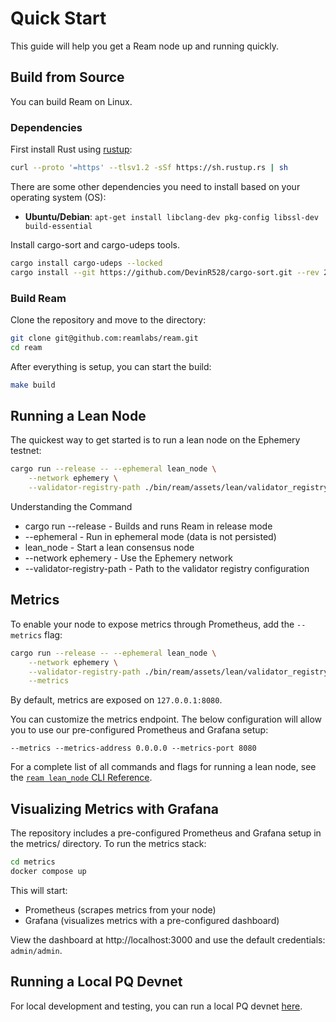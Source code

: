 # Quick Start

This guide will help you get a Ream node up and running quickly.

## Build from Source

You can build Ream on Linux.

### Dependencies

First install Rust using <a href="https://rustup.rs/">rustup</a>:

```bash
curl --proto '=https' --tlsv1.2 -sSf https://sh.rustup.rs | sh
```

There are some other dependencies you need to install based on your operating system (OS):

- **Ubuntu/Debian**: `apt-get install libclang-dev pkg-config libssl-dev build-essential`

Install cargo-sort and cargo-udeps tools.

```bash
cargo install cargo-udeps --locked
cargo install --git https://github.com/DevinR528/cargo-sort.git --rev 25a60ad860ce7cd0055abf4b69c18285cb07ab41 cargo-sort
```

### Build Ream

Clone the repository and move to the directory:

```bash
git clone git@github.com:reamlabs/ream.git
cd ream
```

After everything is setup, you can start the build:

```bash
make build
```

## Running a Lean Node

The quickest way to get started is to run a lean node on the Ephemery testnet:

```bash
cargo run --release -- --ephemeral lean_node \
    --network ephemery \
    --validator-registry-path ./bin/ream/assets/lean/validator_registry.yml
```

Understanding the Command

- cargo run --release - Builds and runs Ream in release mode
- --ephemeral - Run in ephemeral mode (data is not persisted)
- lean_node - Start a lean consensus node
- --network ephemery - Use the Ephemery network
- --validator-registry-path - Path to the validator registry configuration


## Metrics

To enable your node to expose metrics through Prometheus, add the `--metrics` flag:

```bash
cargo run --release -- --ephemeral lean_node \
    --network ephemery \
    --validator-registry-path ./bin/ream/assets/lean/validator_registry.yml \
    --metrics
```

By default, metrics are exposed on `127.0.0.1:8080`. 

You can customize the metrics endpoint. The below configuration will allow you to use our pre-configured Prometheus and Grafana setup:

`--metrics --metrics-address 0.0.0.0 --metrics-port 8080`

For a complete list of all commands and flags for running a lean node, see the [`ream lean_node` CLI 
Reference](./cli/ream/lean_node.md).

## Visualizing Metrics with Grafana

The repository includes a pre-configured Prometheus and Grafana setup in the metrics/ directory. To run the metrics
stack:

```bash
cd metrics
docker compose up
```

This will start:
- Prometheus (scrapes metrics from your node)
- Grafana (visualizes metrics with a pre-configured dashboard)

View the dashboard at http://localhost:3000 and use the default credentials: `admin/admin`.

## Running a Local PQ Devnet

For local development and testing, you can run a local PQ devnet [here](https://github.com/ReamLabs/local-pq-devnet).
